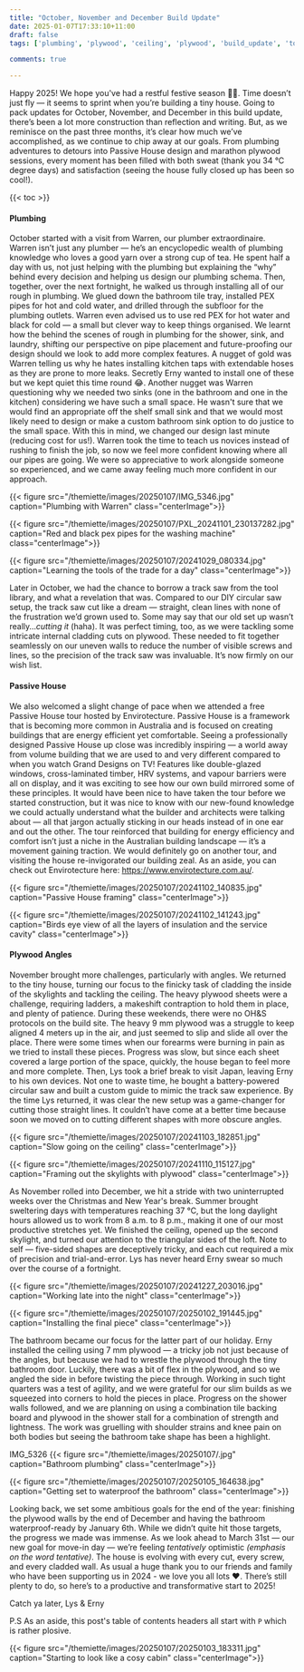 ```yaml
---
title: "October, November and December Build Update"
date: 2025-01-07T17:33:10+11:00
draft: false
tags: ['plumbing', 'plywood', 'ceiling', 'plywood', 'build_update', 'tools', 'bathroom']

comments: true

---
```

Happy 2025! We hope you've had a restful festive season 🎄🎉. Time doesn’t just fly — it seems to sprint when you’re building a tiny house. Going to pack updates for October, November, and December in this build update, there’s been a lot more construction than reflection and writing. But, as we reminisce on the past three months, it’s clear how much we’ve accomplished, as we continue to chip away at our goals. From plumbing adventures to detours into Passive House design and marathon plywood sessions, every moment has been filled with both sweat (thank you 34 °C degree days) and satisfaction (seeing the house fully closed up has been so cool!).

{{< toc >}}

#### Plumbing 
October started with a visit from Warren, our plumber extraordinaire. Warren isn’t just any plumber — he’s an encyclopedic wealth of plumbing knowledge who loves a good yarn over a strong cup of tea. He spent half a day with us, not just helping with the plumbing but explaining the “why” behind every decision and helping us design our plumbing schema. Then, together, over the next fortnight, he walked us through installing all of our rough in plumbing. We glued down the bathroom tile tray, installed PEX pipes for hot and cold water, and drilled through the subfloor for the plumbing outlets. Warren even advised us to use red PEX for hot water and black for cold — a small but clever way to keep things organised. We learnt how the behind the scenes of rough in plumbing for the shower, sink, and laundry, shifting our perspective on pipe placement and future-proofing our design should we look to add more complex features. A nugget of gold was Warren telling us why he hates installing kitchen taps with extendable hoses as they are prone to more leaks. Secretly Erny wanted to install one of these but we kept quiet this time round 😂. Another nugget was Warren questioning why we needed two sinks (one in the bathroom and one in the kitchen) considering we have such a small space. He wasn't sure that we would find an appropriate off the shelf small sink and that we would most likely need to design or make a custom bathroom sink option to do justice to the small space. With this in mind, we changed our design last minute (reducing cost for us!). Warren took the time to teach us novices instead of rushing to finish the job, so now we feel more confident knowing where all our pipes are going. We were so appreciative to work alongside someone so experienced, and we came away feeling much more confident in our approach.

{{< figure src="/themiette/images/20250107/IMG_5346.jpg" caption="Plumbing with Warren" class="centerImage">}}

{{< figure src="/themiette/images/20250107/PXL_20241101_230137282.jpg" caption="Red and black pex pipes for the washing machine" class="centerImage">}}

{{< figure src="/themiette/images/20250107/20241029_080334.jpg" caption="Learning the tools of the trade for a day" class="centerImage">}}

Later in October, we had the chance to borrow a track saw from the tool library, and what a revelation that was. Compared to our DIY circular saw setup, the track saw cut like a dream — straight, clean lines with none of the frustration we’d grown used to. Some may say that our old set up wasn’t really…*cutting it* (haha). It was perfect timing, too, as we were tackling some intricate internal cladding cuts on plywood. These needed to fit together seamlessly on our uneven walls to reduce the number of visible screws and lines, so the precision of the track saw was invaluable. It’s now firmly on our wish list. 

#### Passive House
We also welcomed a slight change of pace when we attended a free Passive House tour hosted by Envirotecture. Passive House is a framework that is becoming more common in Australia and is focused on creating buildings that are energy efficient yet comfortable. Seeing a professionally designed Passive House up close was incredibly inspiring — a world away from volume building that we are used to and very different compared to when you watch Grand Designs on TV! Features like double-glazed windows, cross-laminated timber, HRV systems, and vapour barriers were all on display, and it was exciting to see how our own build mirrored some of these principles. It would have been nice to have taken the tour before we started construction, but it was nice to know with our new-found knowledge we could actually understand what the builder and architects were talking about — all that jargon actually sticking in our heads instead of in one ear and out the other. The tour reinforced that building for energy efficiency and comfort isn’t just a niche in the Australian building landscape — it’s a movement gaining traction. We would definitely go on another tour, and visiting the house re-invigorated our building zeal. As an aside, you can check out Envirotecture here: https://www.envirotecture.com.au/.

{{< figure src="/themiette/images/20250107/20241102_140835.jpg" caption="Passive House framing" class="centerImage">}}

{{< figure src="/themiette/images/20250107/20241102_141243.jpg" caption="Birds eye view of all the layers of insulation and the service cavity" class="centerImage">}}

#### Plywood Angles
November brought more challenges, particularly with angles. We returned to the tiny house, turning our focus to the finicky task of cladding the inside of the skylights and tackling the ceiling. The heavy plywood sheets were a challenge, requiring ladders, a makeshift contraption to hold them in place, and plenty of patience. During these weekends, there were no OH&S protocols on the build site. The heavy 9 mm plywood was a struggle to keep aligned 4 meters up in the air, and just seemed to slip and slide all over the place. There were some times when our forearms were burning in pain as we tried to install these pieces. Progress was slow, but since each sheet covered a large portion of the space, quickly, the house began to feel more and more complete. Then, Lys took a brief break to visit Japan, leaving Erny to his own devices. Not one to waste time, he bought a battery-powered circular saw and built a custom guide to mimic the track saw experience. By the time Lys returned, it was clear the new setup was a game-changer for cutting those straight lines. It couldn’t have come at a better time because soon we moved on to cutting different shapes with more obscure angles.

{{< figure src="/themiette/images/20250107/20241103_182851.jpg" caption="Slow going on the ceiling" class="centerImage">}}

{{< figure src="/themiette/images/20250107/20241110_115127.jpg" caption="Framing out the skylights with plywood" class="centerImage">}}

As November rolled into December, we hit a stride with two uninterrupted weeks over the Christmas and New Year's break. Summer brought sweltering days with temperatures reaching 37 °C, but the long daylight hours allowed us to work from 8 a.m. to 8 p.m., making it one of our most productive stretches yet. We finished the ceiling, opened up the second skylight, and turned our attention to the triangular sides of the loft. Note to self — five-sided shapes are deceptively tricky, and each cut required a mix of precision and trial-and-error. Lys has never heard Erny swear so much over the course of a fortnight. 

{{< figure src="/themiette/images/20250107/20241227_203016.jpg" caption="Working late into the night" class="centerImage">}}

{{< figure src="/themiette/images/20250107/20250102_191445.jpg" caption="Installing the final piece" class="centerImage">}}

The bathroom became our focus for the latter part of our holiday. Erny installed the ceiling using 7 mm plywood — a tricky job not just because of the angles, but because we had to wrestle the plywood through the tiny bathroom door. Luckily, there was a bit of flex in the plywood, and so we angled the side in before twisting the piece through. Working in such tight quarters was a test of agility, and we were grateful for our slim builds as we squeezed into corners to hold the pieces in place. Progress on the shower walls followed, and we are planning on using a combination tile backing board and plywood in the shower stall for a combination of strength and lightness. The work was gruelling with shoulder strains and knee pain on both bodies but seeing the bathroom take shape has been a highlight.

IMG_5326
{{< figure src="/themiette/images/20250107/.jpg" caption="Bathroom plumbing" class="centerImage">}}

{{< figure src="/themiette/images/20250107/20250105_164638.jpg" caption="Getting set to waterproof the bathroom" class="centerImage">}}

Looking back, we set some ambitious goals for the end of the year: finishing the plywood walls by the end of December and having the bathroom waterproof-ready by January 6th. While we didn’t quite hit those targets, the progress we made was immense. As we look ahead to March 31st — our new goal for move-in day — we’re feeling _tentatively_ optimistic *(emphasis on the word tentative)*. The house is evolving with every cut, every screw, and every cladded wall. As usual a huge thank you to our friends and family who have been supporting us in 2024 - we love you all lots ❤️. There’s still plenty to do, so here’s to a productive and transformative start to 2025!

Catch ya later,
Lys & Erny

P.S As an aside, this post's table of contents headers all start with `P` which is rather plosive.  

{{< figure src="/themiette/images/20250107/20250103_183311.jpg" caption="Starting to look like a cosy cabin" class="centerImage">}}

